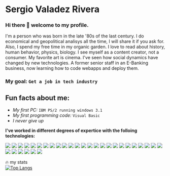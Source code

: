 # Sergio Valadez Rivera

### Hi there 👋 welcome to my profile.

I'm a person who was born in the late '80s of the last century. I do economical and geopolitical analisys all the time, I will share it if you ask for.  Also, I spend my free time in my organic garden. I love to read about history, human behavior, physics, biology. I see myself as a content creator, not a consumer. My favorite art is cinema. I've seen how social dynamics have changed by new technologies. A former senior staff in an E-Banking business, now learning how to code webapps and deploy them.

### My goal: `Get a job in tech industry`
## Fun facts about me:

- *My first PC:* `IBM PS/2 running windows 3.1`
- *My first programming code:* `Visual Basic`
- *I never give up*



**I've worked in different degrees of expertice with the folloing technologies:**


![](https://api.iconify.design/teenyicons/html5-solid.svg?color=red&width=50) 
![](https://api.iconify.design/teenyicons/css3-solid.svg?color=blue&width=50) 
![](https://api.iconify.design/logos/bootstrap.svg?color=blue&width=50)
![](https://api.iconify.design/logos/javascript.svg?width=50) 
![](https://api.iconify.design/logos/nodejs-icon.svg?color=blue&width=50) 
![](https://api.iconify.design/teenyicons/npm-outline.svg?color=red&width=50) 
![](https://api.iconify.design/cib/ubuntu.svg?color=orangered&width=50) 
![](https://api.iconify.design/simple-icons/kubuntu.svg?color=blue&width=50) 
![](https://api.iconify.design/logos/linux-tux.svg?color=blue&width=50) 
![](https://api.iconify.design/logos/webstorm.svg?color=blue&width=50) 
![](https://api.iconify.design/vscode-icons/file-type-vscode.svg?color=blue&width=50) 
![](https://api.iconify.design/logos/postgresql.svg?color=blue&width=50) 
![](https://api.iconify.design/bi/git.svg?color=red&width=50) 
![](https://api.iconify.design/file-icons/nmap.svg?color=lightblue&width=50) 
![](https://api.iconify.design/vscode-icons/file-type-reactts.svg?width=50)
![](https://api.iconify.design/logos/webpack.svg?width=50) 
![](https://api.iconify.design/logos/typescript-icon.svg?width=50)
![](https://api.iconify.design/logos/blender.svg?width=50)
![](https://api.iconify.design/vscode-icons/file-type-jupyter.svg?width=50)
![](https://api.iconify.design/vscode-icons/file-type-conda.svg?width=50)
![](https://api.iconify.design/logos/python.svg?width=50)
![](https://api.iconify.design/vscode-icons/file-type-jest.svg?width=50)
![](https://api.iconify.design/logos/w3c.svg?width=50)
![](https://api.iconify.design/vscode-icons/file-type-django.svg?width=50)
![](https://api.iconify.design/simple-icons/canva.svg?color=%2300a0f0&width=50)
![](https://api.iconify.design/logos/mdn.svg?color=%2300a0f0&width=50)
![](https://api.iconify.design/la/markdown.svg?color=black&width=50)
![](https://api.iconify.design/logos/salesforce.svg?color=black&width=50)
![](https://api.iconify.design/logos/java.svg?width=50)
![](https://api.iconify.design/logos/codepen-icon.svg?width=50)
![](https://api.iconify.design/logos/raspberry-pi.svg?width=50)


:fire: my stats  
[![Top Langs](https://github-readme-stats.vercel.app/api/top-langs/?username=sergiogval)](https://github.com/anuraghazra/github-readme-stats)
